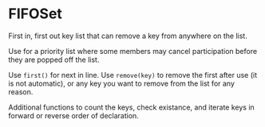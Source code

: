 # FIFOSet

First in, first out key list that can remove a key from anywhere on the list. 

Use for a priority list where some members may cancel participation before they are popped off the list. 

Use `first()` for next in line. 
Use `remove(key)` to remove the first after use (it is not automatic), or any key you want to remove from the list for any reason. 

Additional functions to count the keys, check existance, and iterate keys in forward or reverse order of declaration. 


